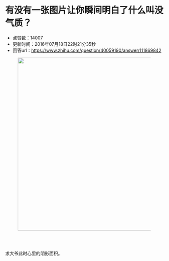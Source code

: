 # 有没有一张图片让你瞬间明白了什么叫没气质？
- 点赞数：14007
- 更新时间：2016年07月18日22时21分35秒
- 回答url：https://www.zhihu.com/question/40059190/answer/111869842
<body>
 <figure>
  <img src="https://pic1.zhimg.com/50/f56edce5af081d21820e45dfc4c34bd4_720w.jpg?source=1940ef5c" data-rawwidth="550" data-rawheight="1249" data-original-token="f56edce5af081d21820e45dfc4c34bd4" class="origin_image zh-lightbox-thumb" width="550" data-original="https://pic1.zhimg.com/f56edce5af081d21820e45dfc4c34bd4_r.jpg?source=1940ef5c">
 </figure>
 <br>
 <br>
 <p data-pid="Vacf4H_P">求大爷此时心里的阴影面积。</p>
</body>
